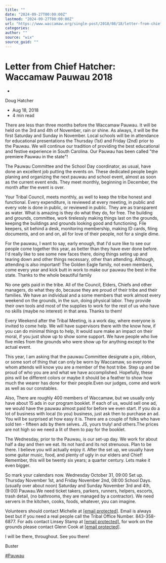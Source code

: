 ```yaml
---
title: ""
date: "2024-09-27T00:00:00Z"
lastmod: "2024-09-27T00:00:00Z"
url: "https://www.waccamaw.org/single-post/2018/08/18/letter-from-chief-hatcher-waccamaw-pauwau-2018"
categories:
author: ""
source: "wix"
source_guid: ""
---
```


# Letter from Chief Hatcher: Waccamaw Pauwau 2018

-

Doug Hatcher
- Aug 18, 2018
- 4 min read

There are less than three months before the Waccamaw Pauwau. It will be held on the 3rd and 4th of November, rain or shine. As always, it will be the first Saturday and Sunday in November. Local schools will be in attendance for educational presentations the Thursday (1st) and Friday (2nd)  prior to the Pauwau. We will continue our tradition of providing the best educational and festive experience in South Carolina. Our Pauwau has been called "the premiere Pauwau in the state"!

The Pauwau Committee and the School Day coordinator, as usual, have done an excellent job putting the events on. These dedicated people begin planing and organizing the next pauwau and school event, almost as soon as the current event ends. They meet monthly, beginning in December, the month after the event is over.

Your Tribal Council, meets monthly, as well to keep the tribe honest and functional. Every expenditure, is reviewed at every meeting, in public and every vote is done in public, or reviewed in public. They are as transparent as water. What is amazing is they do what they do, for free.  The building and grounds, committee, work tirelessly making things last on the grounds, keeping the buildings and grounds looking good and functioning. File keepers, sit behind a desk, monitoring membership, making ID cards, filing documents, and on and on, all for love of their people, not for a single dime.

For the pauwau, I want to say, early enough, that I'd sure like to see our people come together this year, as better than they have ever done before. I'd really like to see some new faces there, doing things seting up and tearing down and other things necessary, other than attending. Although, attending is also important! The Golden Eagle family, not even members, come every year and kick butt in work to make our pauwau the best in the state. Thanks to the whole beautiful family

No one gets paid in the tribe. All of the Council, Elders, Chiefs and other managers, do what they do, because they are proud of their tribe and their families. We have an individual and a some members that work almost every weekend on the grounds, in the sun, doing physical labor. They provide their own tools and most of the supplies to work for the rest of us who have no skills (maybe no interest) in that area. Thanks to them!

Every Weekend after the Tribal Meeting, is a work day, where everyone is invited to come help. We will have supervisors there with the know how, if you can do minimal things to help, It would sure make an impact on their moral, if you just show up to show some support. We have people who live five miles from the grounds who were show up for anything except to the actual event.

This year, I am asking that the pauwau Committee designate a pin, ribbon, or some sort of thing that can only be worn by Waccamaw, so everyone whom attends will know you are a member of the host tribe. Step up and be proud of who you are and what we have accomplished. Hopefully, these pins will be different colors or maybe it should be a feather to show how much the wearer has done for their people.Even our judges, come and work  as well as our constables.

Also, There are roughly 400 members of Waccamaw, but we usually only have about 15 ads in our program booklet. If each of us, would sell one ad, we would have the pauwau almost paid for before we even start. If you do a lot of business with local (to you) business, just ask then to purchase an ad. You will be surprised at how easy it is. There are a couple of folks who have sold ten - fifteen ads by them selves. JS, yours truly! and others.The prices are not high so we need a lit of them to pay for the booklet.

The Wednesday, prior to the Pauwau, is our set-up day. We work for about half a day and then we eat. Its not hard and its not strenuous. Plan to be there. I believe you will actually enjoy it. After the set up, we usually have some guitar music, food, and plenty of ugly in our elders and Chief!  Remember, this will be twenty six years; a quarter century. Lets make it even bigger.

So mark your calendars now. Wednesday October 31, 09:00 Set up.   Thursday November 1st, and Friday November 2nd,  08:00 School Days. (usually over about noon)  Saturday and Sunday November 3rd and 4th, (9:00) Pauwau.We need ticket takers, parkers, runners, helpers, escorts, trash detail, (no bathrooms, they are managed by a contractor). We need servers in the kitchen, cooks, foods, whatever, you can imagine.

Volunteers should contact Michelle at  [[email protected]](/cdn-cgi/l/email-protection). Email is  always best but if you need a real people call the Tribal Office Number. 843-358-6877.  For ads contact Linsey Stamp at [[email protected]](/cdn-cgi/l/email-protection), for work on the grounds please contact Glenn Cook at [[email protected]](/cdn-cgi/l/email-protection).

I will be there, throughout. See you there!

Buster

[#Pauwau](https://www.waccamaw.org/updates/hashtags/Pauwau)

